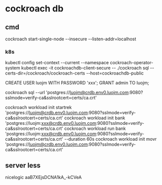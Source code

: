 
# cockroach db

## cmd

cockroach start-single-node --insecure --listen-addr=localhost

### k8s

kubectl config set-context --current --namespace cockroach-operator-system
kubectl exec -it cockroachdb-client-secure -- ./cockroach sql --certs-dir=/cockroach/cockroach-certs --host=cockroachdb-public

CREATE USER luojm WITH PASSWORD 'xxx';
GRANT admin TO luojm;


cockroach sql --url 'postgres://luojm@crdb.env0.luojm.com:9080?sslmode=verify-ca&sslrootcert=certs/ca.crt'   

 cockroach workload init startrek 'postgres://luojm@crdb.env0.luojm.com:9080?sslmode=verify-ca&sslrootcert=certs/ca.crt'
 cockroach workload init bank 'postgres://luojm:xxx@crdb.env0.luojm.com:9080?sslmode=verify-ca&sslrootcert=certs/ca.crt'
 cockroach workload run bank 'postgres://luojm:xxx@crdb.env0.luojm.com:9080?sslmode=verify-ca&sslrootcert=certs/ca.crt' --duration 60s
 cockroach workload init movr 'postgres://luojm@crdb.env0.luojm.com:9080?sslmode=verify-ca&sslrootcert=certs/ca.crt'

## server less

nicelogic
aaB7XEjsDCNA1kA_-kCVeA